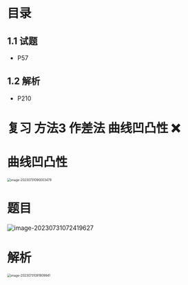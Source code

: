 # 目录



## 1.1 试题

* P57



## 1.2 解析

* P210



# 复习 方法3 作差法  曲线凹凸性 ❌



# 曲线凹凸性

<img src="https://cvp.oss-cn-shanghai.aliyuncs.com/picgo/202307310900576.png" alt="image-20230731090003479" style="zoom:50%;" />





# 题目

![image-20230731072419627](https://cvp.oss-cn-shanghai.aliyuncs.com/picgo/202307310724829.png)



# 解析

<img src="https://cvp.oss-cn-shanghai.aliyuncs.com/picgo/202307310919089.png" alt="image-20230731091909941" style="zoom:50%;" />

